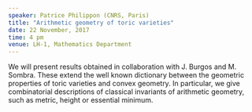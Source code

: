 ```yaml
---
speaker: Patrice Philippon (CNRS, Paris)
title: "Arithmetic geometry of toric varieties"
date: 22 November, 2017
time: 4 pm 
venue: LH-1, Mathematics Department
---
```


We will present results obtained in collaboration with J. Burgos and M. Sombra. These extend the well known dictionary between the geometric properties of toric varieties and convex geometry. In particular, we give combinatorial descriptions of classical invariants of arithmetic geometry, such as metric, height or essential minimum.
